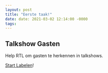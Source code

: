 ```yaml
---
layout: post
title: "Eerste taak!"
date: date: 2021-03-02 12:14:00 -0000
tags:
---
```


## Talkshow Gasten

Help RTL om gasten te herkennen in talkshows.

[Start Labelen](https://app.labelbox.com/go-label/cklrpo04v28gg0789ciu73t7k)!